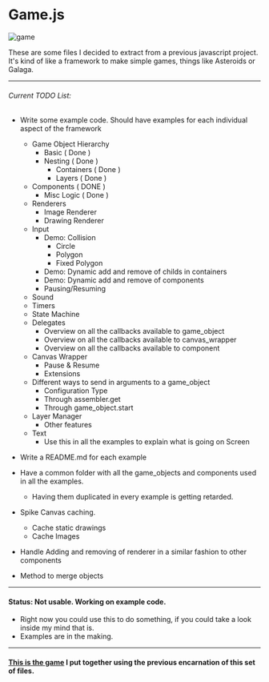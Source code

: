 # Game.js

![game][game]

These are some files I decided to extract from a previous javascript project. It's kind of like a framework to make simple games, things like Asteroids or Galaga.

-----------------------------------

###### Current TODO List:

- Write some example code. Should have examples for each individual aspect of the framework
    * Game Object Hierarchy
        + Basic ( Done )
        + Nesting ( Done )
            - Containers ( Done )
            - Layers ( Done )
    * Components ( DONE )
        + Misc Logic ( Done )
    * Renderers
        + Image Renderer
        + Drawing Renderer
    * Input
        + Demo: Collision
            + Circle
            + Polygon
            + Fixed Polygon
        + Demo: Dynamic add and remove of childs in containers
        + Demo: Dynamic add and remove of components
        + Pausing/Resuming
    * Sound
    * Timers
    * State Machine
    * Delegates
        + Overview on all the callbacks available to game_object
        + Overview on all the callbacks available to canvas_wrapper
        + Overview on all the callbacks available to component
    * Canvas Wrapper 
        + Pause & Resume
        + Extensions
    * Different ways to send in arguments to a game_object
        + Configuration Type
        + Through assembler.get
        + Through game_object.start
    * Layer Manager
        + Other features
    * Text
        + Use this in all the examples to explain what is going on Screen

- Write a README.md for each example

- Have a common folder with all the game_objects and components used in all the examples.
    * Having them duplicated in every example is getting retarded.

- Spike Canvas caching.
    * Cache static drawings
    * Cache Images

- Handle Adding and removing of renderer in a similar fashion to other components

- Method to merge objects

-----------------------------------

#### Status: Not usable. Working on example code.

* Right now you could use this to do something, if you could take a look inside my mind that is. 
* Examples are in the making.

-----------------------------------

#### [This is the game][tirador] I put together using the previous encarnation of this set of files.

[game]: http://f.cl.ly/items/3N420I093v3b03051W39/game.png
[tirador]: http://www.treintipollo.com/tirador/index.html
